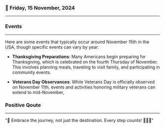 ### 📅 Friday, 15 November, 2024
------
### Events
------
Here are some events that typically occur around November 15th in the USA, though specific events can vary by year:

- **Thanksgiving Preparations**: Many Americans begin preparing for Thanksgiving, which is celebrated on the fourth Thursday of November. This involves planning meals, traveling to visit family, and participating in community events.
  
- **Veterans Day Observances**: While Veterans Day is officially observed on November 11th, events and activities honoring military veterans can extend to mid-November,
### Positive Qoute
------
"🌟 Embrace the journey, not just the destination. Every step counts! 🚶‍♂️✨"
